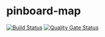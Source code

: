 # pinboard-map

[![Build Status](https://travis-ci.org/JonJam/pinboard-map.svg?branch=master)](https://travis-ci.org/JonJam/pinboard-map) [![Quality Gate Status](https://sonarcloud.io/api/project_badges/measure?project=pinboard-map&metric=alert_status)](https://sonarcloud.io/dashboard?id=pinboard-map)
